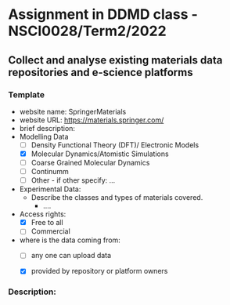 # Assignment in DDMD class - NSCI0028/Term2/2022

## Collect and analyse existing materials data repositories and e-science platforms 

### Template 
* website name: SpringerMaterials
* website URL: https://materials.springer.com/
* brief description: 
* Modelling Data 
  - [ ] Density Functional Theory (DFT)/ Electronic Models
  - [x] Molecular Dynamics/Atomistic Simulations
  - [ ] Coarse Grained Molecular Dynamics
  - [ ] Continumm 
  - [ ] Other
        - if other specify: ...
* Experimental Data: 
  * Describe the classes and types of materials covered. 
    *  ....
* Access rights: 
  - [x] Free to all 
  - [ ] Commercial 
* where is the data coming from:  
  - [ ] any one can upload data 
  - [x] provided by repository or platform owners
 
 
 ### Description:

